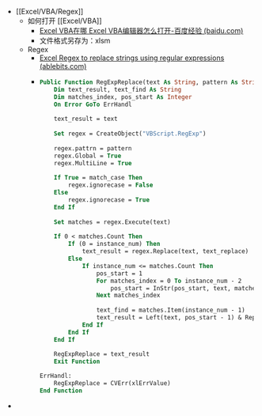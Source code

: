 - [[Excel/VBA/Regex]]
	- 如何打开 [[Excel/VBA]]
		- [Excel VBA在哪 Excel VBA编辑器怎么打开-百度经验 (baidu.com)](https://jingyan.baidu.com/article/3f16e0031075a02590c1034e.html)
		- 文件格式另存为：xlsm
	- Regex
		- [Excel Regex to replace strings using regular expressions (ablebits.com)](https://www.ablebits.com/office-addins-blog/excel-regex-replace/)
		- ```vb
		  Public Function RegExpReplace(text As String, pattern As String, text_replace As String, Optional instance_num As Integer = 0, Optional match_case As Boolean = True) As String
		      Dim text_result, text_find As String
		      Dim matches_index, pos_start As Integer
		      On Error GoTo ErrHandl
		      
		      text_result = text
		      
		      Set regex = CreateObject("VBScript.RegExp")
		      
		      regex.pattrn = pattern
		      regex.Global = True
		      regex.MultiLine = True
		      
		      If True = match_case Then
		          regex.ignorecase = False
		      Else
		          regex.ignorecase = True
		      End If
		      
		      Set matches = regex.Execute(text)
		          
		      If 0 < matches.Count Then
		          If (0 = instance_num) Then
		              text_result = regex.Replace(text, text_replace)
		          Else
		              If instance_num <= matches.Count Then
		                  pos_start = 1
		                  For matches_index = 0 To instance_num - 2
		                      pos_start = InStr(pos_start, text, matches.Item(matches_index), vbBinaryCompare) + Len(matches.Item(matches_index))
		                  Next matches_index
		                  
		                  text_find = matches.Item(instance_num - 1)
		                  text_result = Left(text, pos_start - 1) & Replace(text, text_find, text_replace, pos_start, 1, vbBinaryCompare)
		              End If
		          End If
		      End If
		      
		      RegExpReplace = text_result
		      Exit Function
		  
		  ErrHandl:
		      RegExpReplace = CVErr(xlErrValue)
		  End Function
		  
		  ```
-